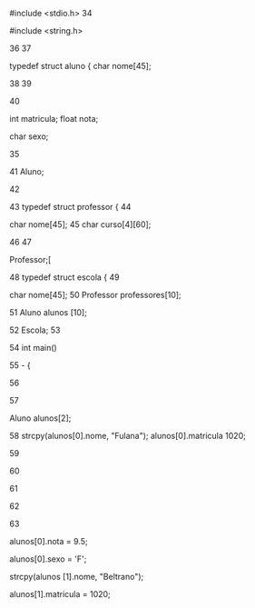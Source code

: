 #include <stdio.h> 34

#include <string.h>

36 37

typedef struct aluno { char nome[45];

38 39

40

int matricula; float nota;

char sexo;

35

41 Aluno;

42

43 typedef struct professor { 44

char nome[45]; 45 char curso[4][60];

46 47

Professor;[

48 typedef struct escola { 49

char nome[45]; 50 Professor professores[10];

51 Aluno alunos [10];

52 Escola; 53

54 int main()

55 - {

56

57

Aluno alunos[2];

58 strcpy(alunos[0].nome, "Fulana"); alunos[0].matricula 1020;

59

60

61

62

63

alunos[0].nota = 9.5;

alunos[0].sexo = 'F';

strcpy(alunos [1].nome, "Beltrano");

alunos[1].matricula = 1020;
